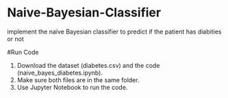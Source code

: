 # Naive-Bayesian-Classifier
implement the naïve Bayesian classifier to predict if the patient has diabities or not

#Run Code
1. Download the dataset (diabetes.csv) and the code (naive_bayes_diabetes.ipynb).
2. Make sure both files are in the same folder.
3. Use Jupyter Notebook to run the code.
